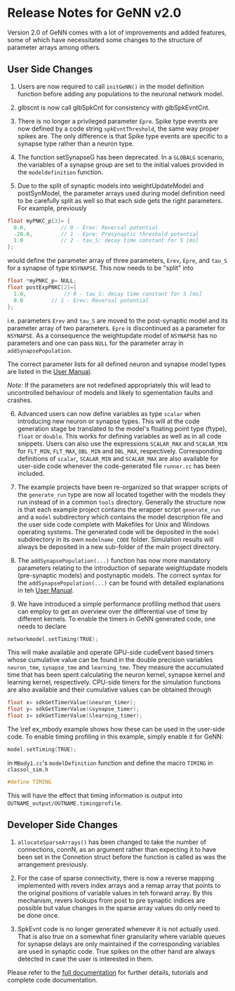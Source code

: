 Release Notes for GeNN v2.0
====

Version 2.0 of GeNN comes with a lot of improvements and added features, some of which have necessitated some changes to the structure of parameter arrays among others.

User Side Changes 
----

1. Users are now required to call `initGeNN()` in the model definition function before adding any populations to the neuronal network model. 

2. glbscnt is now call glbSpkCnt for consistency with glbSpkEvntCnt.

3. There is no longer a privileged parameter `Epre`.  Spike type events
  are now defined by a code string `spkEvntThreshold`, the same way proper spikes are. The only difference is that Spike type events are specific to a synapse type rather than a neuron type.

4. The function setSynapseG has been deprecated. In a `GLOBALG` scenario, the variables of a synapse group are set to the initial values provided in the `modeldefinition` function.

5. Due to the split of synaptic models into weightUpdateModel and postSynModel, the parameter arrays used during model definition need to be carefully split as well so that each side gets the right parameters. For example, previously

```C++
float myPNKC_p[3]= {
  0.0,           // 0 - Erev: Reversal potential
  -20.0,         // 1 - Epre: Presynaptic threshold potential
  1.0            // 2 - tau_S: decay time constant for S [ms]
};
```
would define the parameter array of three parameters, `Erev`, `Epre`, and `tau_S` for a synapse of type `NSYNAPSE`. This now needs to be "split" into
```C++
float *myPNKC_p= NULL;
float postExpPNKC[2]={
  1.0,            // 0 - tau_S: decay time constant for S [ms]
  0.0		  // 1 - Erev: Reversal potential
};
```
i.e. parameters `Erev` and `tau_S` are moved to the post-synaptic model and its parameter array of two parameters. `Epre` is discontinued as a parameter for `NSYNAPSE`. As a consequence the weightupdate model of `NSYNAPSE` has no parameters and one can pass `NULL` for the parameter array in `addSynapsePopulation`. 

The correct parameter lists for all defined neuron and synapse model types are listed in the [User Manual](http://genn-team.github.io/genn/documentation/html/dc/d05/UserManual.html).

*Note:* 
If the parameters are not redefined appropriately this will lead to uncontrolled behaviour of models and likely to sgementation faults and crashes.

6. Advanced users can now define variables as type `scalar` when introducing new neuron or synapse types. This will at the code generation stage be translated to the model's floating point type (ftype), `float` or `double`. This works for defining variables as well as in all code snippets. Users can also use the expressions `SCALAR_MAX` and `SCALAR_MIN` for `FLT_MIN`, `FLT_MAX`, `DBL_MIN` and `DBL_MAX`, respectively. Corresponding definitions of `scalar`, `SCALAR_MIN` and `SCALAR_MAX` are also available for user-side code whenever the code-generated file `runner.cc` has been included.

7. The example projects have been re-organized so that wrapper scripts of the `generate_run` type are now all located together with the models they run instead of in a common `tools` directory. Generally the structure now is that each example project contains the wrapper script `generate_run` and a `model` subdirectory which contains the model description file and the user side code complete with Makefiles for Unix and Windows operating systems. The generated code will be deposited in the `model` subdirectory in its own `modelname_CODE` folder. Simulation results will always be deposited in a new sub-folder of the main project directory.

8. The `addSynapsePopulation(...)` function has now more mandatory parameters relating to the introduction of separate weightupdate models (pre-synaptic models) and postynaptic models. The correct syntax for the `addSynapsePopulation(...)` can be found with detailed explanations in teh [User Manual](http://genn-team.github.io/genn/documentation/html/dc/d05/UserManual.html).

9. We have introduced a simple performance profiling method that users can employ to get an overview over the differential use of time by different kernels. To enable the timers in GeNN generated code, one needs to declare
```C++
networkmodel.setTiming(TRUE);
```
This will make available and operate GPU-side cudeEvent based timers whose cumulative value can be found in the double precision variables `neuron_tme`, `synapse_tme` and `learning_tme`. They measure the accumulated time that has been spent calculating the neuron kernel, synapse kernel and learning kernel, respectively. CPU-side timers for the simulation functions are also available and their cumulative values can be obtained through 
```C++
float x= sdkGetTimerValue(&neuron_timer);
float y= sdkGetTimerValue(&synapse_timer);
float z= sdkGetTimerValue(&learning_timer);
```
The \ref ex_mbody example shows how these can be used in the user-side code. To enable timing profiling in this example, simply enable it for GeNN:
```C++
model.setTiming(TRUE);
```
in `MBody1.cc`'s `modelDefinition` function and define the macro `TIMING` in `classol_sim.h`
```C++
#define TIMING
```
This will have the effect that timing information is output into `OUTNAME_output/OUTNAME.timingprofile`.

Developer Side Changes
----

1. `allocateSparseArrays()` has been changed to take the number of connections, connN, as an argument rather than expecting it to have been set in the Connetion struct before the function is called as was the arrangement previously.

2. For the case of sparse connectivity, there is now a reverse mapping implemented with revers index arrays and a remap array that points to the original positions of variable values in teh forward array. By this mechanism, revers lookups from post to pre synaptic indices are possible but value changes in the sparse array values do only need to be done once.

3. SpkEvnt code is no longer generated whenever it is not actually used. That is also true on a somewhat finer granularity where variable queues for synapse delays are only maintained if the corresponding variables are used in synaptic code. True spikes on the other hand are always detected in case the user is interested in them.

Please refer to the [full documentation](http://genn-team.github.io/genn/documentation/html/index.html) for further details, tutorials and complete code documentation.

